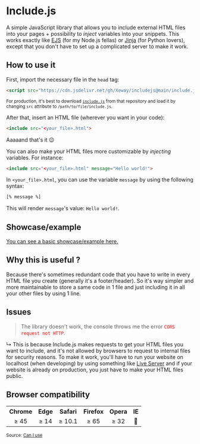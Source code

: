 # Include.js

A simple JavaScript library that allows you to include external HTML files into your pages + possibility to *inject* variables into your snippets.
This works exactly like [EJS](https://ejs.co/#docs) (for my Node.js fellas) or [Jinja](https://jinja.palletsprojects.com/en/3.1.x/templates/#include) (for Python lovers), except that you don't have to set up a complicated server to make it work.

## How to use it

First, import the necessary file in the `head` tag:
```HTML
<script src="https://cdn.jsdelivr.net/gh/Xeway/includejs@main/include.js" defer></script>
```
<sup>For production, it's best to download [`include.js`](https://raw.githubusercontent.com/Xeway/includejs/main/include.js) from that repository and load it by changing `src` attribute to `/path/to/file/include.js`.</sup>

After that, insert an HTML file (wherever you want in your code):
```HTML
<include src="<your_file>.html">
```
Aaaaand that's it 😉

You can also make your HTML files more customizable by *injecting* variables. For instance:
```HTML
<include src="<your_file>.html" message="Hello world!">
```
In `<your_file>.html`, you can use the variable `message` by using the following syntax:
```HTML
[% message %]
```
This will render `message`'s value: `Hello world!`.

## Showcase/example

[You can see a basic showcase/example here.](https://xeway.github.io/includejs/showcase/)

## Why this is useful ?

Because there's sometimes redundant code that you have to write in every HTML file you create (generally it's a footer/header).
So it's way simpler and more maintainable to store a same code in 1 file and just including it in all your other files by using 1 line.

## Issues

> The library doesn't work, the console throws me the error <span style="color: red;">`CORS request not HTTP`</span>.

↳ This is because Include.js makes requests to get your HTML files you want to include, and it's not allowed by browsers to request to internal files for security reasons. To make it work, you'll have to run your website on localhost (when developing) by using something like [Live Server](https://marketplace.visualstudio.com/items?itemName=ritwickdey.LiveServer) and if your website is already on production, you just have to make your HTML files public.

## Browser compatibility

<table>
    <tr>
        <th>Chrome</th>
        <th>Edge</th>
        <th>Safari</th>
        <th>Firefox</th>
        <th>Opera</th>
        <th>IE</th>
    </tr>
    <tr>
        <td align="center">≥ 45</td>
        <td align="center">≥ 14</td>
        <td align="center">≥ 10.1</td>
        <td align="center">≥ 65</td>
        <td align="center">≥ 32</td>
        <td align="center">🙈</td>
    </tr>
</table>

<sup>Source: [Can I use](https://caniuse.com/)</sup>